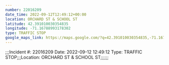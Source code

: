 ```yaml
---
number: 22016209
date_time: 2022-09-12T12:49:12+00:00
location: ORCHARD ST & SCHOOL ST
latitude: 42.391010030354835
longitude: -71.16788993178302
type: TRAFFIC STOP
google_maps_link: https://maps.google.com/?q=42.391010030354835,-71.16788993178302
---
```


;;;Incident #: 22016209  Date: 2022-09-12 12:49:12   Type: TRAFFIC STOP;;;Location: ORCHARD ST & SCHOOL ST;;;;;;
